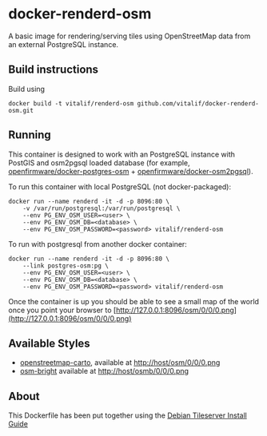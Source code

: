 # docker-renderd-osm

A basic image for rendering/serving tiles using OpenStreetMap data from an external PostgreSQL instance.

## Build instructions

Build using

    docker build -t vitalif/renderd-osm github.com/vitalif/docker-renderd-osm.git

## Running

This container is designed to work with an PostgreSQL instance
with PostGIS and osm2pgsql loaded database (for example,
[openfirmware/docker-postgres-osm](https://registry.hub.docker.com/u/openfirmware/postgres-osm/) +
[openfirmware/docker-osm2pgsql](https://registry.hub.docker.com/u/openfirmware/osm2pgsql/)).

To run this container with local PostgreSQL (not docker-packaged):

    docker run --name renderd -it -d -p 8096:80 \
        -v /var/run/postgresql:/var/run/postgresql \
        --env PG_ENV_OSM_USER=<user> \
        --env PG_ENV_OSM_DB=<database> \
        --env PG_ENV_OSM_PASSWORD=<password> vitalif/renderd-osm

To run with postgresql from another docker container:

    docker run --name renderd -it -d -p 8096:80 \
        --link postgres-osm:pg \
        --env PG_ENV_OSM_USER=<user> \
        --env PG_ENV_OSM_DB=<database> \
        --env PG_ENV_OSM_PASSWORD=<password> vitalif/renderd-osm

Once the container is up you should be able to see a small map of the
world once you point your browser to [http://127.0.0.1:8096/osm/0/0/0.png](http://127.0.0.1:8096/osm/0/0/0.png)

## Available Styles

 * [openstreetmap-carto](https://github.com/gravitystorm/openstreetmap-carto),
   available at [http://host/osm/0/0/0.png](http://host/osm/0/0/0.png)
 * [osm-bright](https://github.com/mapbox/osm-bright)
   available at [http://host/osmb/0/0/0.png](http://host/osmb/0/0/0.png)

## About

This Dockerfile has been put together using the [Debian Tileserver Install Guide](https://wiki.debian.org/OSM/tileserver/jessie)
